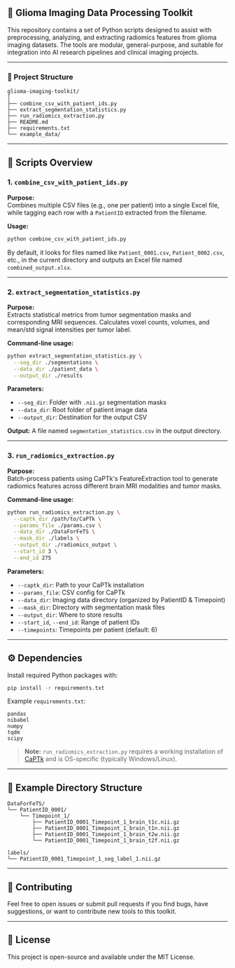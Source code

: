 

## 🧠 Glioma Imaging Data Processing Toolkit

This repository contains a set of Python scripts designed to assist with preprocessing, analyzing, and extracting radiomics features from glioma imaging datasets. The tools are modular, general-purpose, and suitable for integration into AI research pipelines and clinical imaging projects.

---

### 📁 Project Structure

```
glioma-imaging-toolkit/
│
├── combine_csv_with_patient_ids.py
├── extract_segmentation_statistics.py
├── run_radiomics_extraction.py
├── README.md
├── requirements.txt 
└── example_data/
```

---

## 📜 Scripts Overview

### 1. `combine_csv_with_patient_ids.py`
**Purpose:**  
Combines multiple CSV files (e.g., one per patient) into a single Excel file, while tagging each row with a `PatientID` extracted from the filename.

**Usage:**
```bash
python combine_csv_with_patient_ids.py
```

By default, it looks for files named like `Patient_0001.csv`, `Patient_0002.csv`, etc., in the current directory and outputs an Excel file named `combined_output.xlsx`.

---

### 2. `extract_segmentation_statistics.py`
**Purpose:**  
Extracts statistical metrics from tumor segmentation masks and corresponding MRI sequences. Calculates voxel counts, volumes, and mean/std signal intensities per tumor label.

**Command-line usage:**
```bash
python extract_segmentation_statistics.py \
  --seg_dir ./segmentations \
  --data_dir ./patient_data \
  --output_dir ./results
```

**Parameters:**
- `--seg_dir`: Folder with `.nii.gz` segmentation masks
- `--data_dir`: Root folder of patient image data
- `--output_dir`: Destination for the output CSV

**Output:** A file named `segmentation_statistics.csv` in the output directory.

---

### 3. `run_radiomics_extraction.py`
**Purpose:**  
Batch-process patients using CaPTk's FeatureExtraction tool to generate radiomics features across different brain MRI modalities and tumor masks.

**Command-line usage:**
```bash
python run_radiomics_extraction.py \
  --captk_dir /path/to/CaPTk \
  --params_file ./params.csv \
  --data_dir ./DataForFeTS \
  --mask_dir ./labels \
  --output_dir ./radiomics_output \
  --start_id 3 \
  --end_id 275
```

**Parameters:**
- `--captk_dir`: Path to your CaPTk installation
- `--params_file`: CSV config for CaPTk
- `--data_dir`: Imaging data directory (organized by PatientID & Timepoint)
- `--mask_dir`: Directory with segmentation mask files
- `--output_dir`: Where to store results
- `--start_id`, `--end_id`: Range of patient IDs
- `--timepoints`: Timepoints per patient (default: 6)

---

## ⚙️ Dependencies

Install required Python packages with:

```bash
pip install -r requirements.txt
```

Example `requirements.txt`:
```
pandas
nibabel
numpy
tqdm
scipy
```

> **Note:** `run_radiomics_extraction.py` requires a working installation of [CaPTk](https://www.cbica.upenn.edu/sbia/software/CaPTk/) and is OS-specific (typically Windows/Linux).

---

## 📂 Example Directory Structure

```
DataForFeTS/
└── PatientID_0001/
    └── Timepoint_1/
        ├── PatientID_0001_Timepoint_1_brain_t1c.nii.gz
        ├── PatientID_0001_Timepoint_1_brain_t1n.nii.gz
        ├── PatientID_0001_Timepoint_1_brain_t2w.nii.gz
        └── PatientID_0001_Timepoint_1_brain_t2f.nii.gz

labels/
└── PatientID_0001_Timepoint_1_seg_label_1.nii.gz
```

---

## 🧪 Contributing

Feel free to open issues or submit pull requests if you find bugs, have suggestions, or want to contribute new tools to this toolkit.

---

## 📄 License

This project is open-source and available under the MIT License.


